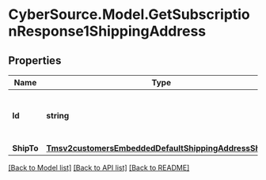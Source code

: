 # CyberSource.Model.GetSubscriptionResponse1ShippingAddress
## Properties

Name | Type | Description | Notes
------------ | ------------- | ------------- | -------------
**Id** | **string** | The Id of the Shipping Address Token. | [optional] 
**ShipTo** | [**Tmsv2customersEmbeddedDefaultShippingAddressShipTo**](Tmsv2customersEmbeddedDefaultShippingAddressShipTo.md) |  | [optional] 

[[Back to Model list]](../README.md#documentation-for-models) [[Back to API list]](../README.md#documentation-for-api-endpoints) [[Back to README]](../README.md)

